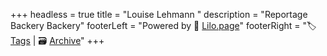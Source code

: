 +++
headless = true
title = "Louise Lehmann "
description = "Reportage Backery Backery"
footerLeft = "Powered by 💜 [Lilo.page](https://www.lilo.page)"
footerRight = "🏷️ [Tags](/tags/) | 🗃️ [Archive](/posts/)"
+++
